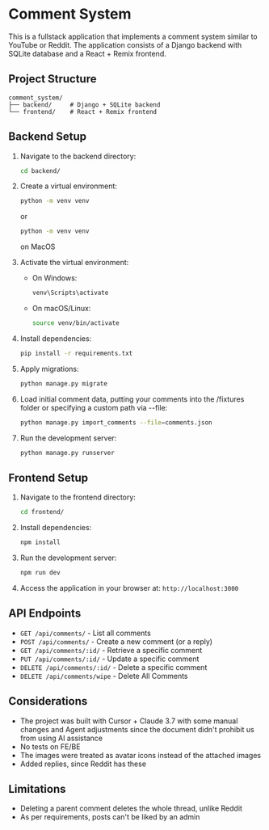 # Comment System

This is a fullstack application that implements a comment system similar to YouTube or Reddit. The application consists of a Django backend with SQLite database and a React + Remix frontend.

## Project Structure

```
comment_system/
├── backend/     # Django + SQLite backend
└── frontend/    # React + Remix frontend
```

## Backend Setup

1. Navigate to the backend directory:
   ```bash
   cd backend/
   ```

2. Create a virtual environment:
   ```bash
   python -m venv venv
   ```
   or 
   ```bash
   python -m venv venv
   ```
   on MacOS

3. Activate the virtual environment:
   - On Windows:
     ```bash
     venv\Scripts\activate
     ```
   - On macOS/Linux:
     ```bash
     source venv/bin/activate
     ```

4. Install dependencies:
   ```bash
   pip install -r requirements.txt
   ```

5. Apply migrations:
   ```bash
   python manage.py migrate
   ```

6. Load initial comment data, putting your comments into the /fixtures folder or specifying a custom path via --file:
   ```bash
   python manage.py import_comments --file=comments.json
   ```

7. Run the development server:
   ```bash
   python manage.py runserver
   ```

## Frontend Setup

1. Navigate to the frontend directory:
   ```bash
   cd frontend/
   ```

2. Install dependencies:
   ```bash
   npm install
   ```

3. Run the development server:
   ```bash
   npm run dev
   ```

4. Access the application in your browser at: `http://localhost:3000`

## API Endpoints

- `GET /api/comments/` - List all comments
- `POST /api/comments/` - Create a new comment (or a reply)
- `GET /api/comments/:id/` - Retrieve a specific comment
- `PUT /api/comments/:id/` - Update a specific comment
- `DELETE /api/comments/:id/` - Delete a specific comment 
- `DELETE /api/comments/wipe` - Delete All Comments

## Considerations

* The project was built with Cursor + Claude 3.7 with some manual changes and Agent adjustments since the document didn't prohibit us from using AI assistance
* No tests on FE/BE
* The images were treated as avatar icons instead of the attached images
* Added replies, since Reddit has these

## Limitations

* Deleting a parent comment deletes the whole thread, unlike Reddit
* As per requirements, posts can't be liked by an admin